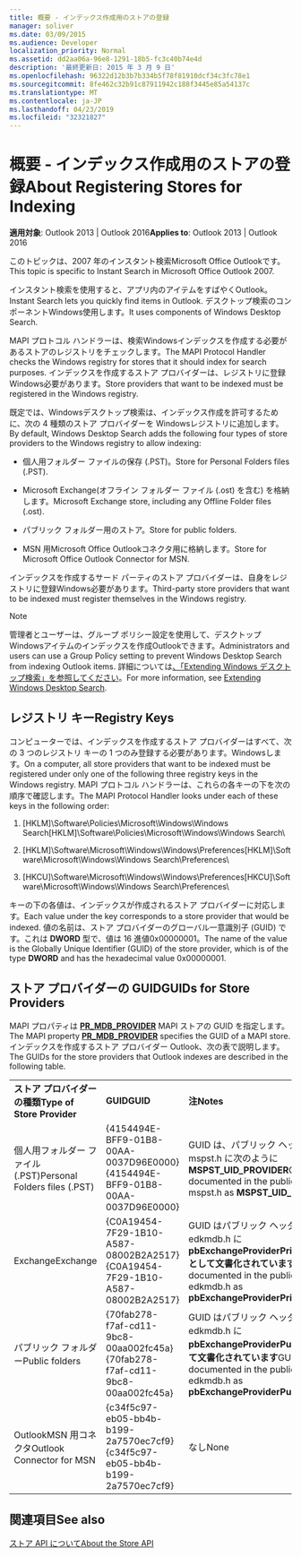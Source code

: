 ```yaml
---
title: 概要 - インデックス作成用のストアの登録
manager: soliver
ms.date: 03/09/2015
ms.audience: Developer
localization_priority: Normal
ms.assetid: dd2aa06a-96e8-1291-18b5-fc3c40b74e4d
description: '最終更新日: 2015 年 3 月 9 日'
ms.openlocfilehash: 96322d12b3b7b334b5f78f81910dcf34c3fc78e1
ms.sourcegitcommit: 8fe462c32b91c87911942c188f3445e85a54137c
ms.translationtype: MT
ms.contentlocale: ja-JP
ms.lasthandoff: 04/23/2019
ms.locfileid: "32321827"
---
```

# <a name="about-registering-stores-for-indexing"></a><span data-ttu-id="13809-103">概要 - インデックス作成用のストアの登録</span><span class="sxs-lookup"><span data-stu-id="13809-103">About Registering Stores for Indexing</span></span>

  
  
<span data-ttu-id="13809-104">**適用対象**: Outlook 2013 | Outlook 2016</span><span class="sxs-lookup"><span data-stu-id="13809-104">**Applies to**: Outlook 2013 | Outlook 2016</span></span> 
  
<span data-ttu-id="13809-105">このトピックは、2007 年のインスタント検索Microsoft Office Outlookです。</span><span class="sxs-lookup"><span data-stu-id="13809-105">This topic is specific to Instant Search in Microsoft Office Outlook 2007.</span></span>
  
<span data-ttu-id="13809-106">インスタント検索を使用すると、アプリ内のアイテムをすばやくOutlook。</span><span class="sxs-lookup"><span data-stu-id="13809-106">Instant Search lets you quickly find items in Outlook.</span></span> <span data-ttu-id="13809-107">デスクトップ検索のコンポーネントWindows使用します。</span><span class="sxs-lookup"><span data-stu-id="13809-107">It uses components of Windows Desktop Search.</span></span>
  
<span data-ttu-id="13809-108">MAPI プロトコル ハンドラーは、検索Windowsインデックスを作成する必要があるストアのレジストリをチェックします。</span><span class="sxs-lookup"><span data-stu-id="13809-108">The MAPI Protocol Handler checks the Windows registry for stores that it should index for search purposes.</span></span> <span data-ttu-id="13809-109">インデックスを作成するストア プロバイダーは、レジストリに登録Windows必要があります。</span><span class="sxs-lookup"><span data-stu-id="13809-109">Store providers that want to be indexed must be registered in the Windows registry.</span></span>
  
<span data-ttu-id="13809-110">既定では、Windowsデスクトップ検索は、インデックス作成を許可するために、次の 4 種類のストア プロバイダーを Windowsレジストリに追加します。</span><span class="sxs-lookup"><span data-stu-id="13809-110">By default, Windows Desktop Search adds the following four types of store providers to the Windows registry to allow indexing:</span></span>
  
- <span data-ttu-id="13809-111">個人用フォルダー ファイルの保存 (.PST)。</span><span class="sxs-lookup"><span data-stu-id="13809-111">Store for Personal Folders files (.PST).</span></span>
    
-  <span data-ttu-id="13809-112">Microsoft Exchange(オフライン フォルダー ファイル (.ost) を含む) を格納します。</span><span class="sxs-lookup"><span data-stu-id="13809-112">Microsoft Exchange store, including any Offline Folder files (.ost).</span></span> 
    
-  <span data-ttu-id="13809-113">パブリック フォルダー用のストア。</span><span class="sxs-lookup"><span data-stu-id="13809-113">Store for public folders.</span></span> 
    
-  <span data-ttu-id="13809-114">MSN 用Microsoft Office Outlookコネクタ用に格納します。</span><span class="sxs-lookup"><span data-stu-id="13809-114">Store for Microsoft Office Outlook Connector for MSN.</span></span> 
    
 <span data-ttu-id="13809-115">インデックスを作成するサード パーティのストア プロバイダーは、自身をレジストリに登録Windows必要があります。</span><span class="sxs-lookup"><span data-stu-id="13809-115">Third-party store providers that want to be indexed must register themselves in the Windows registry.</span></span> 
  
> [!NOTE]
> <span data-ttu-id="13809-116">管理者とユーザーは、グループ ポリシー設定を使用して、デスクトップWindowsアイテムのインデックスを作成Outlookできます。</span><span class="sxs-lookup"><span data-stu-id="13809-116">Administrators and users can use a Group Policy setting to prevent Windows Desktop Search from indexing Outlook items.</span></span> <span data-ttu-id="13809-117">詳細については[、「Extending Windows デスクトップ検索」を参照してください](https://msdn.microsoft.com/library/2eab146a-8516-4b95-b73c-ca7f980ba233%28Office.15%29.aspx)。</span><span class="sxs-lookup"><span data-stu-id="13809-117">For more information, see [Extending Windows Desktop Search](https://msdn.microsoft.com/library/2eab146a-8516-4b95-b73c-ca7f980ba233%28Office.15%29.aspx).</span></span> 
  
## <a name="registry-keys"></a><span data-ttu-id="13809-118">レジストリ キー</span><span class="sxs-lookup"><span data-stu-id="13809-118">Registry Keys</span></span>

<span data-ttu-id="13809-119">コンピューターでは、インデックスを作成するストア プロバイダーはすべて、次の 3 つのレジストリ キーの 1 つのみ登録する必要があります。Windowsします。</span><span class="sxs-lookup"><span data-stu-id="13809-119">On a computer, all store providers that want to be indexed must be registered under only one of the following three registry keys in the Windows registry.</span></span> <span data-ttu-id="13809-120">MAPI プロトコル ハンドラーは、これらの各キーの下を次の順序で確認します。</span><span class="sxs-lookup"><span data-stu-id="13809-120">The MAPI Protocol Handler looks under each of these keys in the following order:</span></span>
  
1. <span data-ttu-id="13809-121">[HKLM]\Software\Policies\Microsoft\Windows\Windows Search</span><span class="sxs-lookup"><span data-stu-id="13809-121">[HKLM]\Software\Policies\Microsoft\Windows\Windows Search</span></span>\
    
2. <span data-ttu-id="13809-122">[HKLM]\Software\Microsoft\Windows\Windows\Preferences</span><span class="sxs-lookup"><span data-stu-id="13809-122">[HKLM]\Software\Microsoft\Windows\Windows Search\Preferences</span></span>\
    
3. <span data-ttu-id="13809-123">[HKCU]\Software\Microsoft\Windows\Windows\Preferences</span><span class="sxs-lookup"><span data-stu-id="13809-123">[HKCU]\Software\Microsoft\Windows\Windows Search\Preferences</span></span>\
    
 <span data-ttu-id="13809-124">キーの下の各値は、インデックスが作成されるストア プロバイダーに対応します。</span><span class="sxs-lookup"><span data-stu-id="13809-124">Each value under the key corresponds to a store provider that would be indexed.</span></span> <span data-ttu-id="13809-125">値の名前は、ストア プロバイダーのグローバル一意識別子 (GUID) です。これは **DWORD** 型で、値は 16 進値0x00000001。</span><span class="sxs-lookup"><span data-stu-id="13809-125">The name of the value is the Globally Unique Identifier (GUID) of the store provider, which is of the type **DWORD** and has the hexadecimal value 0x00000001.</span></span> 
  
## <a name="guids-for-store-providers"></a><span data-ttu-id="13809-126">ストア プロバイダーの GUID</span><span class="sxs-lookup"><span data-stu-id="13809-126">GUIDs for Store Providers</span></span>

<span data-ttu-id="13809-127">MAPI プロパティは **[PR_MDB_PROVIDER](pidtagstoreprovider-canonical-property.md)** MAPI ストアの GUID を指定します。</span><span class="sxs-lookup"><span data-stu-id="13809-127">The MAPI property **[PR_MDB_PROVIDER](pidtagstoreprovider-canonical-property.md)** specifies the GUID of a MAPI store.</span></span> <span data-ttu-id="13809-128">インデックスを作成するストア プロバイダー Outlook、次の表で説明します。</span><span class="sxs-lookup"><span data-stu-id="13809-128">The GUIDs for the store providers that Outlook indexes are described in the following table.</span></span> 
  
||||
|:-----|:-----|:-----|
|<span data-ttu-id="13809-129">**ストア プロバイダーの種類**</span><span class="sxs-lookup"><span data-stu-id="13809-129">**Type of Store Provider**</span></span> <br/> |<span data-ttu-id="13809-130">**GUID**</span><span class="sxs-lookup"><span data-stu-id="13809-130">**GUID**</span></span> <br/> |<span data-ttu-id="13809-131">**注**</span><span class="sxs-lookup"><span data-stu-id="13809-131">**Notes**</span></span> <br/> |
|<span data-ttu-id="13809-132">個人用フォルダー ファイル (.PST)</span><span class="sxs-lookup"><span data-stu-id="13809-132">Personal Folders files (.PST)</span></span>  <br/> |<span data-ttu-id="13809-133">{4154494E-BFF9-01B8-00AA-0037D96E0000}</span><span class="sxs-lookup"><span data-stu-id="13809-133">{4154494E-BFF9-01B8-00AA-0037D96E0000}</span></span>  <br/> |<span data-ttu-id="13809-134">GUID は、パブリック ヘッダー ファイル mspst.h に次のように **MSPST_UID_PROVIDER**</span><span class="sxs-lookup"><span data-stu-id="13809-134">GUID is documented in the public header file mspst.h as **MSPST_UID_PROVIDER**</span></span> <br/> |
|<span data-ttu-id="13809-135">Exchange</span><span class="sxs-lookup"><span data-stu-id="13809-135">Exchange</span></span>  <br/> |<span data-ttu-id="13809-136">{C0A19454-7F29-1B10-A587-08002B2A2517}</span><span class="sxs-lookup"><span data-stu-id="13809-136">{C0A19454-7F29-1B10-A587-08002B2A2517}</span></span>  <br/> |<span data-ttu-id="13809-137">GUID はパブリック ヘッダー ファイル edkmdb.h に **pbExchangeProviderPrimaryUserGuid として文書化されています**</span><span class="sxs-lookup"><span data-stu-id="13809-137">GUID is documented in the public header file edkmdb.h as **pbExchangeProviderPrimaryUserGuid**</span></span> <br/> |
|<span data-ttu-id="13809-138">パブリック フォルダー</span><span class="sxs-lookup"><span data-stu-id="13809-138">Public folders</span></span>  <br/> |<span data-ttu-id="13809-139">{70fab278-f7af-cd11-9bc8-00aa002fc45a}</span><span class="sxs-lookup"><span data-stu-id="13809-139">{70fab278-f7af-cd11-9bc8-00aa002fc45a}</span></span>  <br/> |<span data-ttu-id="13809-140">GUID はパブリック ヘッダー ファイル edkmdb.h に **pbExchangeProviderPublicGuid として文書化されています**</span><span class="sxs-lookup"><span data-stu-id="13809-140">GUID is documented in the public header file edkmdb.h as **pbExchangeProviderPublicGuid**</span></span> <br/> |
|<span data-ttu-id="13809-141">OutlookMSN 用コネクタ</span><span class="sxs-lookup"><span data-stu-id="13809-141">Outlook Connector for MSN</span></span>  <br/> |<span data-ttu-id="13809-142">{c34f5c97-eb05-bb4b-b199-2a7570ec7cf9}</span><span class="sxs-lookup"><span data-stu-id="13809-142">{c34f5c97-eb05-bb4b-b199-2a7570ec7cf9}</span></span>  <br/> |<span data-ttu-id="13809-143">なし</span><span class="sxs-lookup"><span data-stu-id="13809-143">None</span></span>  <br/> |
   
## <a name="see-also"></a><span data-ttu-id="13809-144">関連項目</span><span class="sxs-lookup"><span data-stu-id="13809-144">See also</span></span>



[<span data-ttu-id="13809-145">ストア API について</span><span class="sxs-lookup"><span data-stu-id="13809-145">About the Store API</span></span>](about-the-store-api.md)

